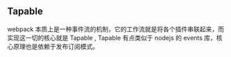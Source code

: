 ## Tapable

webpack 本质上是一种事件流的机制，它的工作流就是将各个插件串联起来，而实现这一切的核心就是 Tapable , Tapable 有点类似于 nodejs 的 events 库，核心原理也是依赖于发布订阅模式。